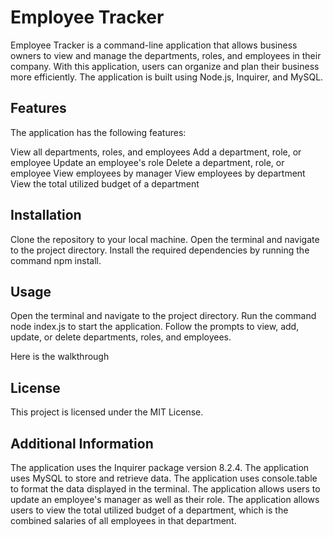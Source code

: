 # Employee Tracker
Employee Tracker is a command-line application that allows business owners to view and manage the departments, roles, and employees in their company. With this application, users can organize and plan their business more efficiently. The application is built using Node.js, Inquirer, and MySQL.

## Features
The application has the following features:

View all departments, roles, and employees
Add a department, role, or employee
Update an employee's role
Delete a department, role, or employee
View employees by manager
View employees by department
View the total utilized budget of a department
## Installation
Clone the repository to your local machine.
Open the terminal and navigate to the project directory.
Install the required dependencies by running the command npm install.
## Usage
Open the terminal and navigate to the project directory.
Run the command node index.js to start the application.
Follow the prompts to view, add, update, or delete departments, roles, and employees.

Here is the walkthrough 
## License
This project is licensed under the MIT License.

## Additional Information
The application uses the Inquirer package version 8.2.4.
The application uses MySQL to store and retrieve data.
The application uses console.table to format the data displayed in the terminal.
The application allows users to update an employee's manager as well as their role.
The application allows users to view the total utilized budget of a department, which is the combined salaries of all employees in that department.